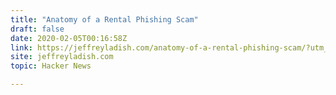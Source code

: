 ```yaml
---
title: "Anatomy of a Rental Phishing Scam"
draft: false
date: 2020-02-05T00:16:58Z
link: https://jeffreyladish.com/anatomy-of-a-rental-phishing-scam/?utm_medium=RSS&utm_source=hune
site: jeffreyladish.com
topic: Hacker News  

---
```

